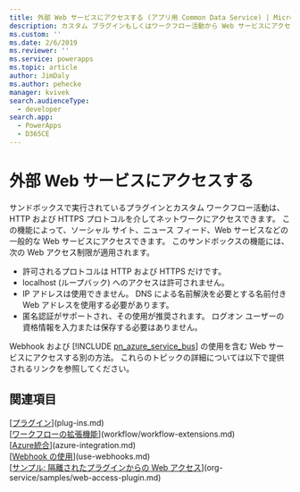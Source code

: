 ```yaml
---
title: 外部 Web サービスにアクセスする (アプリ用 Common Data Service) | Microsoft Docs
description: カスタム プラグインもしくはワークフロー活動から Web サービスにアクセスする方法について説明します。
ms.custom: ''
ms.date: 2/6/2019
ms.reviewer: ''
ms.service: powerapps
ms.topic: article
author: JimDaly
ms.author: pehecke
manager: kvivek
search.audienceType:
  - developer
search.app:
  - PowerApps
  - D365CE
---
```

# 外部 Web サービスにアクセスする

サンドボックスで実行されているプラグインとカスタム ワークフロー活動は、HTTP および HTTPS プロトコルを介してネットワークにアクセスできます。 この機能によって、ソーシャル サイト、ニュース フィード、Web サービスなどの一般的な Web サービスにアクセスできます。 このサンドボックスの機能には、次の Web アクセス制限が適用されます。  
  
- 許可されるプロトコルは HTTP および HTTPS だけです。
- localhost (ループバック) へのアクセスは許可されません。
- IP アドレスは使用できません。 DNS による名前解決を必要とする名前付き Web アドレスを使用する必要があります。
- 匿名認証がサポートされ、その使用が推奨されます。 ログオン ユーザーの資格情報を入力または保存する必要はありません。

Webhook および [!INCLUDE [pn_azure_service_bus](../../includes/pn_azure_service_bus.md)] の使用を含む Web サービスにアクセスする別の方法。 これらのトピックの詳細については以下で提供されるリンクを参照してください。

## 関連項目

[[プラグイン](plug-ins.md)](plug-ins.md)<br />
[[ワークフローの拡張機能](workflow/workflow-extensions.md)](workflow/workflow-extensions.md)<br />
[[Azure統合](azure-integration.md)](azure-integration.md)<br />
[[Webhook の使用](use-webhooks.md)](use-webhooks.md)<br />
[[サンプル: 隔離されたプラグインからの Web アクセス](org-service/samples/web-access-plugin.md)](org-service/samples/web-access-plugin.md)
